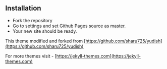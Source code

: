 ## Installation
* Fork the repository
* Go to settings and set Github Pages source as master.
* Your new site should be ready.

This theme modified and forked from [https://github.com/sharu725/yudish](https://github.com/sharu725/yudish)

For more themes visit - [https://jekyll-themes.com](https://jekyll-themes.com)
